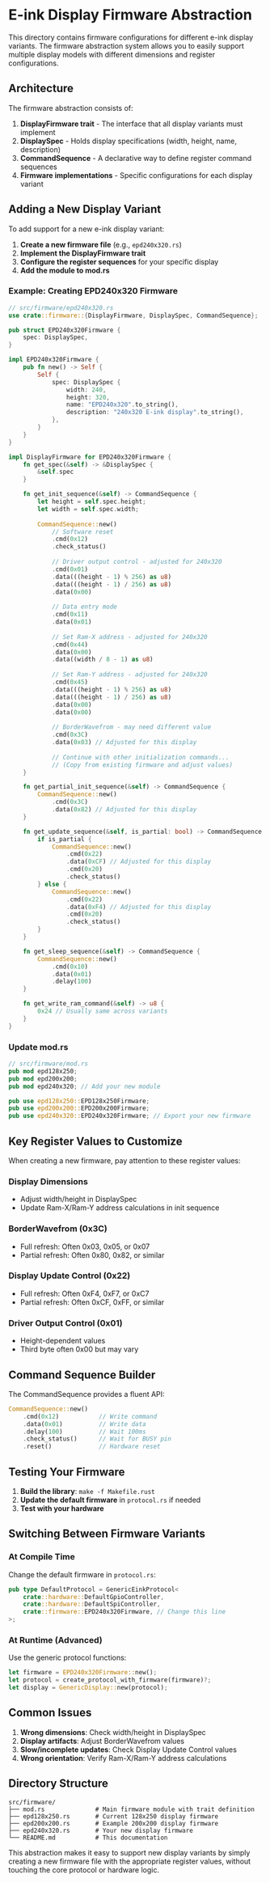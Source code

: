 # E-ink Display Firmware Abstraction

This directory contains firmware configurations for different e-ink display variants. The firmware abstraction system allows you to easily support multiple display models with different dimensions and register configurations.

## Architecture

The firmware abstraction consists of:

1. **DisplayFirmware trait** - The interface that all display variants must implement
2. **DisplaySpec** - Holds display specifications (width, height, name, description)
3. **CommandSequence** - A declarative way to define register command sequences
4. **Firmware implementations** - Specific configurations for each display variant

## Adding a New Display Variant

To add support for a new e-ink display variant:

1. **Create a new firmware file** (e.g., `epd240x320.rs`)
2. **Implement the DisplayFirmware trait**
3. **Configure the register sequences** for your specific display
4. **Add the module to mod.rs**

### Example: Creating EPD240x320 Firmware

```rust
// src/firmware/epd240x320.rs
use crate::firmware::{DisplayFirmware, DisplaySpec, CommandSequence};

pub struct EPD240x320Firmware {
    spec: DisplaySpec,
}

impl EPD240x320Firmware {
    pub fn new() -> Self {
        Self {
            spec: DisplaySpec {
                width: 240,
                height: 320,
                name: "EPD240x320".to_string(),
                description: "240x320 E-ink display".to_string(),
            },
        }
    }
}

impl DisplayFirmware for EPD240x320Firmware {
    fn get_spec(&self) -> &DisplaySpec {
        &self.spec
    }

    fn get_init_sequence(&self) -> CommandSequence {
        let height = self.spec.height;
        let width = self.spec.width;
        
        CommandSequence::new()
            // Software reset
            .cmd(0x12)
            .check_status()
            
            // Driver output control - adjusted for 240x320
            .cmd(0x01)
            .data(((height - 1) % 256) as u8)
            .data(((height - 1) / 256) as u8)
            .data(0x00)
            
            // Data entry mode
            .cmd(0x11)
            .data(0x01)
            
            // Set Ram-X address - adjusted for 240x320
            .cmd(0x44)
            .data(0x00)
            .data((width / 8 - 1) as u8)
            
            // Set Ram-Y address - adjusted for 240x320
            .cmd(0x45)
            .data(((height - 1) % 256) as u8)
            .data(((height - 1) / 256) as u8)
            .data(0x00)
            .data(0x00)
            
            // BorderWavefrom - may need different value
            .cmd(0x3C)
            .data(0x03) // Adjusted for this display
            
            // Continue with other initialization commands...
            // (Copy from existing firmware and adjust values)
    }

    fn get_partial_init_sequence(&self) -> CommandSequence {
        CommandSequence::new()
            .cmd(0x3C)
            .data(0x82) // Adjusted for this display
    }

    fn get_update_sequence(&self, is_partial: bool) -> CommandSequence {
        if is_partial {
            CommandSequence::new()
                .cmd(0x22)
                .data(0xCF) // Adjusted for this display
                .cmd(0x20)
                .check_status()
        } else {
            CommandSequence::new()
                .cmd(0x22)
                .data(0xF4) // Adjusted for this display
                .cmd(0x20)
                .check_status()
        }
    }

    fn get_sleep_sequence(&self) -> CommandSequence {
        CommandSequence::new()
            .cmd(0x10)
            .data(0x01)
            .delay(100)
    }

    fn get_write_ram_command(&self) -> u8 {
        0x24 // Usually same across variants
    }
}
```

### Update mod.rs

```rust
// src/firmware/mod.rs
pub mod epd128x250;
pub mod epd200x200;
pub mod epd240x320; // Add your new module

pub use epd128x250::EPD128x250Firmware;
pub use epd200x200::EPD200x200Firmware;
pub use epd240x320::EPD240x320Firmware; // Export your new firmware
```

## Key Register Values to Customize

When creating a new firmware, pay attention to these register values:

### Display Dimensions
- Adjust width/height in DisplaySpec
- Update Ram-X/Ram-Y address calculations in init sequence

### BorderWavefrom (0x3C)
- Full refresh: Often 0x03, 0x05, or 0x07
- Partial refresh: Often 0x80, 0x82, or similar

### Display Update Control (0x22)
- Full refresh: Often 0xF4, 0xF7, or 0xC7
- Partial refresh: Often 0xCF, 0xFF, or similar

### Driver Output Control (0x01)
- Height-dependent values
- Third byte often 0x00 but may vary

## Command Sequence Builder

The CommandSequence provides a fluent API:

```rust
CommandSequence::new()
    .cmd(0x12)           // Write command
    .data(0x01)          // Write data
    .delay(100)          // Wait 100ms
    .check_status()      // Wait for BUSY pin
    .reset()             // Hardware reset
```

## Testing Your Firmware

1. **Build the library**: `make -f Makefile.rust`
2. **Update the default firmware** in `protocol.rs` if needed
3. **Test with your hardware**

## Switching Between Firmware Variants

### At Compile Time
Change the default firmware in `protocol.rs`:

```rust
pub type DefaultProtocol = GenericEinkProtocol<
    crate::hardware::DefaultGpioController,
    crate::hardware::DefaultSpiController,
    crate::firmware::EPD240x320Firmware, // Change this line
>;
```

### At Runtime (Advanced)
Use the generic protocol functions:

```rust
let firmware = EPD240x320Firmware::new();
let protocol = create_protocol_with_firmware(firmware)?;
let display = GenericDisplay::new(protocol);
```

## Common Issues

1. **Wrong dimensions**: Check width/height in DisplaySpec
2. **Display artifacts**: Adjust BorderWavefrom values
3. **Slow/incomplete updates**: Check Display Update Control values
4. **Wrong orientation**: Verify Ram-X/Ram-Y address calculations

## Directory Structure

```
src/firmware/
├── mod.rs              # Main firmware module with trait definition
├── epd128x250.rs       # Current 128x250 display firmware
├── epd200x200.rs       # Example 200x200 display firmware
├── epd240x320.rs       # Your new display firmware
└── README.md           # This documentation
```

This abstraction makes it easy to support new display variants by simply creating a new firmware file with the appropriate register values, without touching the core protocol or hardware logic.